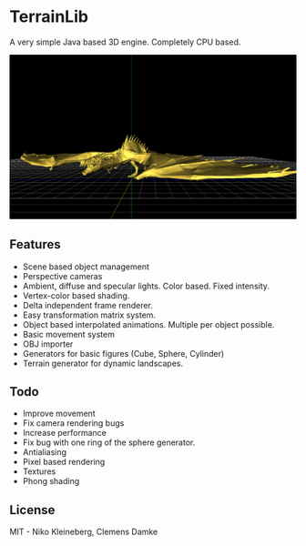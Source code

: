TerrainLib
==========

A very simple Java based 3D engine. Completely CPU based.

![Sample image](sample.png)

## Features

* Scene based object management
* Perspective cameras
* Ambient, diffuse and specular lights. Color based. Fixed intensity.
* Vertex-color based shading.
* Delta independent frame renderer.
* Easy transformation matrix system.
* Object based interpolated animations. Multiple per object possible.
* Basic movement system
* OBJ importer
* Generators for basic figures (Cube, Sphere, Cylinder)
* Terrain generator for dynamic landscapes.

## Todo

* Improve movement
* Fix camera rendering bugs
* Increase performance
* Fix bug with one ring of the sphere generator.
* Antialiasing
* Pixel based rendering
* Textures
* Phong shading

## License

MIT - Niko Kleineberg, Clemens Damke
